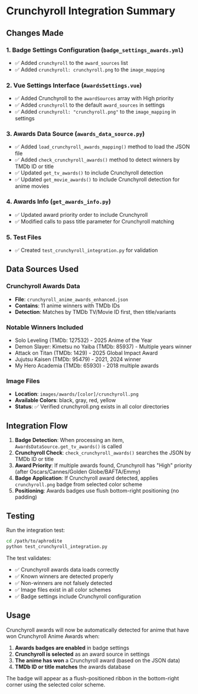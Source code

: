 # Crunchyroll Integration Summary

## Changes Made

### 1. Badge Settings Configuration (`badge_settings_awards.yml`)
- ✅ Added `crunchyroll` to the `award_sources` list 
- ✅ Added `crunchyroll: crunchyroll.png` to the `image_mapping`

### 2. Vue Settings Interface (`AwardsSettings.vue`)
- ✅ Added Crunchyroll to the `awardSources` array with High priority
- ✅ Added `crunchyroll` to the default `award_sources` in settings
- ✅ Added `crunchyroll: "crunchyroll.png"` to the `image_mapping` in settings

### 3. Awards Data Source (`awards_data_source.py`)
- ✅ Added `load_crunchyroll_awards_mapping()` method to load the JSON file
- ✅ Added `check_crunchyroll_awards()` method to detect winners by TMDb ID or title
- ✅ Updated `get_tv_awards()` to include Crunchyroll detection
- ✅ Updated `get_movie_awards()` to include Crunchyroll detection for anime movies

### 4. Awards Info (`get_awards_info.py`)
- ✅ Updated award priority order to include Crunchyroll
- ✅ Modified calls to pass title parameter for Crunchyroll matching

### 5. Test Files
- ✅ Created `test_crunchyroll_integration.py` for validation

## Data Sources Used

### Crunchyroll Awards Data
- **File**: `crunchyroll_anime_awards_enhanced.json`
- **Contains**: 11 anime winners with TMDb IDs
- **Detection**: Matches by TMDb TV/Movie ID first, then title/variants

### Notable Winners Included
- Solo Leveling (TMDb: 127532) - 2025 Anime of the Year
- Demon Slayer: Kimetsu no Yaiba (TMDb: 85937) - Multiple years winner
- Attack on Titan (TMDb: 1429) - 2025 Global Impact Award
- Jujutsu Kaisen (TMDb: 95479) - 2021, 2024 winner
- My Hero Academia (TMDb: 65930) - 2018 multiple awards

### Image Files
- **Location**: `images/awards/[color]/crunchyroll.png`
- **Available Colors**: black, gray, red, yellow
- **Status**: ✅ Verified crunchyroll.png exists in all color directories

## Integration Flow

1. **Badge Detection**: When processing an item, `AwardsDataSource.get_tv_awards()` is called
2. **Crunchyroll Check**: `check_crunchyroll_awards()` searches the JSON by TMDb ID or title
3. **Award Priority**: If multiple awards found, Crunchyroll has "High" priority (after Oscars/Cannes/Golden Globe/BAFTA/Emmy)
4. **Badge Application**: If Crunchyroll award detected, applies `crunchyroll.png` badge from selected color scheme
5. **Positioning**: Awards badges use flush bottom-right positioning (no padding)

## Testing

Run the integration test:
```bash
cd /path/to/aphrodite
python test_crunchyroll_integration.py
```

The test validates:
- ✅ Crunchyroll awards data loads correctly
- ✅ Known winners are detected properly
- ✅ Non-winners are not falsely detected
- ✅ Image files exist in all color schemes
- ✅ Badge settings include Crunchyroll configuration

## Usage

Crunchyroll awards will now be automatically detected for anime that have won Crunchyroll Anime Awards when:

1. **Awards badges are enabled** in badge settings
2. **Crunchyroll is selected** as an award source in settings
3. **The anime has won** a Crunchyroll award (based on the JSON data)
4. **TMDb ID or title matches** the awards database

The badge will appear as a flush-positioned ribbon in the bottom-right corner using the selected color scheme.
